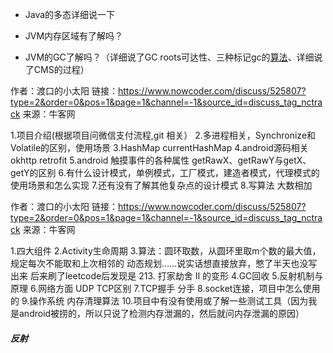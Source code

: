 - Java的多态详细说一下



- JVM内存区域有了解吗？



- JVM的GC了解吗？（详细说了GC roots可达性、三种标记gc的[算法](https://www.nowcoder.com/jump/super-jump/word?word=算法)、详细说了CMS的过程）



作者：渡口的小太阳
链接：https://www.nowcoder.com/discuss/525807?type=2&order=0&pos=1&page=1&channel=-1&source_id=discuss_tag_nctrack
来源：牛客网

1.项目介绍(根据项目问微信支付流程,git 相关）
2.多进程相关，Synchronize和Volatile的区别，使用场景
3.HashMap currentHashMap
4.android源码相关 okhttp retrofit
5.android 触摸事件的各种属性 getRawX、getRawY与getX、getY的区别
6.有什么设计模式，单例模式，工厂模式，建造者模式，代理模式的使用场景和怎么实现
7.还有没有了解其他复杂点的设计模式
8.写算法 大数相加





作者：渡口的小太阳
链接：https://www.nowcoder.com/discuss/525807?type=2&order=0&pos=1&page=1&channel=-1&source_id=discuss_tag_nctrack
来源：牛客网

1.四大组件
2.Activity生命周期
3.算法：圆环取数，从圆环里取m个数的最大值，规定每次不能取和上次相邻的
动态规划……说实话想直接放弃，憋了半天也没写出来
后来刷了leetcode后发现是 213. 打家劫舍 II 的变形
4.GC回收
5.反射机制与原理
6.网络方面 UDP TCP区别
7.TCP握手 分手
8.socket连接，项目中怎么使用的
9.操作系统 内存清理算法
10.项目中有没有使用或了解一些测试工具（因为我是android被捞的，所以只说了检测内存泄漏的，然后就问内存泄漏的原因）



##### 反射

```

```

